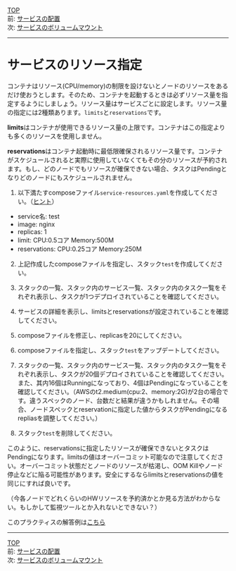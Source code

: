 [TOP](../README.md)   
前: [サービスの配置](./swarm-service-placement.md)  
次: [サービスのボリュームマウント](./swarm-service-volume.md)  

---

# サービスのリソース指定

コンテナはリソース(CPU/memory)の制限を設けないとノードのリソースをあるだけ使おうとします。そのため、コンテナを起動するときは必ずリソース量を指定するようにしましょう。リソース量はサービスごとに設定します。リソース量の指定には2種類あります。`limits`と`reservations`です。

**limits**はコンテナが使用できるリソース量の上限です。コンテナはこの指定よりも多くのリソースを使用しません。

**reservations**はコンテナ起動時に最低限確保されるリソース量です。コンテナがスケジュールされると実際に使用していなくてもその分のリソースが予約されます。もし、どのノードでもリソースが確保できない場合、タスクはPendingとなりどのノードにもスケジュールされません。

1. 以下満たすcomposeファイル`service-resources.yaml`を作成してください。（[ヒント](https://docs.docker.com/compose/compose-file/compose-file-v3/#resources)）

- service名: test
- image: nginx
- replicas: 1
- limit: CPU:0.5コア Memory:500M
- reservations: CPU:0.25コア Memory:250M

2. 上記作成したcomposeファイルを指定し、スタック`test`を作成してください。

3. スタックの一覧、スタック内のサービス一覧、スタック内のタスク一覧をそれぞれ表示し、タスクが1つデプロイされていることを確認してください。

4. サービスの詳細を表示し、limitsとreservationsが設定されていることを確認してください。

5. composeファイルを修正し、replicasを20にしてください。

6. composeファイルを指定し、スタック`test`をアップデートしてください。

7. スタックの一覧、スタック内のサービス一覧、スタック内のタスク一覧をそれぞれ表示し、タスクが20個デプロイされていることを確認してください。また、其内16個はRunningになっており、4個はPendingになっていることを確認してください。（AWSのt2.medium(cpu:2、memory:2G)が2台の場合です。違うスペックのノード、台数だと結果が違うかもしれません。その場合、ノードスペックとreservationに指定した値からタスクがPendingになるrepliasを調整してください。）

8. スタック`test`を削除してください。

このように、reservationsに指定したリソースが確保できないとタスクはPendingになります。limitsの値はオーバーコミット可能なので注意してください。オーバーコミット状態だとノードのリソースが枯渇し、OOM Killやノード停止などに陥る可能性があります。安全にするならlimitsとreservationsの値を同じにすれば良いです。

（今各ノードでどれくらいのHWリソースを予約済かとか見る方法がわからない。もしかして監視ツールとか入れないとできない？）

このプラクティスの解答例は[こちら](./.ans/swarm-service-resouces.md)

---

[TOP](../README.md)   
前: [サービスの配置](./swarm-service-placement.md)  
次: [サービスのボリュームマウント](./swarm-service-volume.md)  